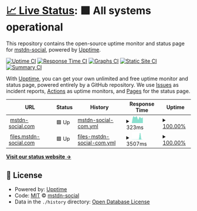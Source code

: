 # [📈 Live Status](https://status.mstdn-social.com): <!--live status--> **🟩 All systems operational**

This repository contains the open-source uptime monitor and status page for [mstdn-social](https://status.mstdn-social.com), powered by [Upptime](https://github.com/upptime/upptime).

[![Uptime CI](https://github.com/mstdn-social/status.mstdn-social.com/workflows/Uptime%20CI/badge.svg)](https://github.com/mstdn-social/status.mstdn-social.com/actions?query=workflow%3A%22Uptime+CI%22)
[![Response Time CI](https://github.com/mstdn-social/status.mstdn-social.com/workflows/Response%20Time%20CI/badge.svg)](https://github.com/mstdn-social/status.mstdn-social.com/actions?query=workflow%3A%22Response+Time+CI%22)
[![Graphs CI](https://github.com/mstdn-social/status.mstdn-social.com/workflows/Graphs%20CI/badge.svg)](https://github.com/mstdn-social/status.mstdn-social.com/actions?query=workflow%3A%22Graphs+CI%22)
[![Static Site CI](https://github.com/mstdn-social/status.mstdn-social.com/workflows/Static%20Site%20CI/badge.svg)](https://github.com/mstdn-social/status.mstdn-social.com/actions?query=workflow%3A%22Static+Site+CI%22)
[![Summary CI](https://github.com/mstdn-social/status.mstdn-social.com/workflows/Summary%20CI/badge.svg)](https://github.com/mstdn-social/status.mstdn-social.com/actions?query=workflow%3A%22Summary+CI%22)

With [Upptime](https://upptime.js.org), you can get your own unlimited and free uptime monitor and status page, powered entirely by a GitHub repository. We use [Issues](https://github.com/mstdn-social/status.mstdn-social.com/issues) as incident reports, [Actions](https://github.com/mstdn-social/status.mstdn-social.com/actions) as uptime monitors, and [Pages](https://status.mstdn-social.com) for the status page.

<!--start: status pages-->
<!-- This summary is generated by Upptime (https://github.com/upptime/upptime) -->
<!-- Do not edit this manually, your changes will be overwritten -->
<!-- prettier-ignore -->
| URL | Status | History | Response Time | Uptime |
| --- | ------ | ------- | ------------- | ------ |
| <img alt="" src="https://icons.duckduckgo.com/ip3/mstdn-social.com.ico" height="13"> [mstdn-social.com](https://mstdn-social.com) | 🟩 Up | [mstdn-social-com.yml](https://github.com/mstdn-social/status.mstdn-social.com/commits/HEAD/history/mstdn-social-com.yml) | <details><summary><img alt="Response time graph" src="./graphs/mstdn-social-com/response-time-week.png" height="20"> 323ms</summary><br><a href="https://status.mstdn-social.com/history/mstdn-social-com"><img alt="Response time 312" src="https://img.shields.io/endpoint?url=https%3A%2F%2Fraw.githubusercontent.com%2Fmstdn-social%2Fstatus.mstdn-social.com%2FHEAD%2Fapi%2Fmstdn-social-com%2Fresponse-time.json"></a><br><a href="https://status.mstdn-social.com/history/mstdn-social-com"><img alt="24-hour response time 292" src="https://img.shields.io/endpoint?url=https%3A%2F%2Fraw.githubusercontent.com%2Fmstdn-social%2Fstatus.mstdn-social.com%2FHEAD%2Fapi%2Fmstdn-social-com%2Fresponse-time-day.json"></a><br><a href="https://status.mstdn-social.com/history/mstdn-social-com"><img alt="7-day response time 323" src="https://img.shields.io/endpoint?url=https%3A%2F%2Fraw.githubusercontent.com%2Fmstdn-social%2Fstatus.mstdn-social.com%2FHEAD%2Fapi%2Fmstdn-social-com%2Fresponse-time-week.json"></a><br><a href="https://status.mstdn-social.com/history/mstdn-social-com"><img alt="30-day response time 320" src="https://img.shields.io/endpoint?url=https%3A%2F%2Fraw.githubusercontent.com%2Fmstdn-social%2Fstatus.mstdn-social.com%2FHEAD%2Fapi%2Fmstdn-social-com%2Fresponse-time-month.json"></a><br><a href="https://status.mstdn-social.com/history/mstdn-social-com"><img alt="1-year response time 312" src="https://img.shields.io/endpoint?url=https%3A%2F%2Fraw.githubusercontent.com%2Fmstdn-social%2Fstatus.mstdn-social.com%2FHEAD%2Fapi%2Fmstdn-social-com%2Fresponse-time-year.json"></a></details> | <details><summary><a href="https://status.mstdn-social.com/history/mstdn-social-com">100.00%</a></summary><a href="https://status.mstdn-social.com/history/mstdn-social-com"><img alt="All-time uptime 99.86%" src="https://img.shields.io/endpoint?url=https%3A%2F%2Fraw.githubusercontent.com%2Fmstdn-social%2Fstatus.mstdn-social.com%2FHEAD%2Fapi%2Fmstdn-social-com%2Fuptime.json"></a><br><a href="https://status.mstdn-social.com/history/mstdn-social-com"><img alt="24-hour uptime 100.00%" src="https://img.shields.io/endpoint?url=https%3A%2F%2Fraw.githubusercontent.com%2Fmstdn-social%2Fstatus.mstdn-social.com%2FHEAD%2Fapi%2Fmstdn-social-com%2Fuptime-day.json"></a><br><a href="https://status.mstdn-social.com/history/mstdn-social-com"><img alt="7-day uptime 100.00%" src="https://img.shields.io/endpoint?url=https%3A%2F%2Fraw.githubusercontent.com%2Fmstdn-social%2Fstatus.mstdn-social.com%2FHEAD%2Fapi%2Fmstdn-social-com%2Fuptime-week.json"></a><br><a href="https://status.mstdn-social.com/history/mstdn-social-com"><img alt="30-day uptime 99.96%" src="https://img.shields.io/endpoint?url=https%3A%2F%2Fraw.githubusercontent.com%2Fmstdn-social%2Fstatus.mstdn-social.com%2FHEAD%2Fapi%2Fmstdn-social-com%2Fuptime-month.json"></a><br><a href="https://status.mstdn-social.com/history/mstdn-social-com"><img alt="1-year uptime 99.86%" src="https://img.shields.io/endpoint?url=https%3A%2F%2Fraw.githubusercontent.com%2Fmstdn-social%2Fstatus.mstdn-social.com%2FHEAD%2Fapi%2Fmstdn-social-com%2Fuptime-year.json"></a></details>
| <img alt="" src="https://icons.duckduckgo.com/ip3/files.mstdn-social.com.ico" height="13"> [files.mstdn-social.com](https://files.mstdn-social.com/index.html) | 🟩 Up | [files-mstdn-social-com.yml](https://github.com/mstdn-social/status.mstdn-social.com/commits/HEAD/history/files-mstdn-social-com.yml) | <details><summary><img alt="Response time graph" src="./graphs/files-mstdn-social-com/response-time-week.png" height="20"> 3507ms</summary><br><a href="https://status.mstdn-social.com/history/files-mstdn-social-com"><img alt="Response time 371" src="https://img.shields.io/endpoint?url=https%3A%2F%2Fraw.githubusercontent.com%2Fmstdn-social%2Fstatus.mstdn-social.com%2FHEAD%2Fapi%2Ffiles-mstdn-social-com%2Fresponse-time.json"></a><br><a href="https://status.mstdn-social.com/history/files-mstdn-social-com"><img alt="24-hour response time 163" src="https://img.shields.io/endpoint?url=https%3A%2F%2Fraw.githubusercontent.com%2Fmstdn-social%2Fstatus.mstdn-social.com%2FHEAD%2Fapi%2Ffiles-mstdn-social-com%2Fresponse-time-day.json"></a><br><a href="https://status.mstdn-social.com/history/files-mstdn-social-com"><img alt="7-day response time 3507" src="https://img.shields.io/endpoint?url=https%3A%2F%2Fraw.githubusercontent.com%2Fmstdn-social%2Fstatus.mstdn-social.com%2FHEAD%2Fapi%2Ffiles-mstdn-social-com%2Fresponse-time-week.json"></a><br><a href="https://status.mstdn-social.com/history/files-mstdn-social-com"><img alt="30-day response time 913" src="https://img.shields.io/endpoint?url=https%3A%2F%2Fraw.githubusercontent.com%2Fmstdn-social%2Fstatus.mstdn-social.com%2FHEAD%2Fapi%2Ffiles-mstdn-social-com%2Fresponse-time-month.json"></a><br><a href="https://status.mstdn-social.com/history/files-mstdn-social-com"><img alt="1-year response time 371" src="https://img.shields.io/endpoint?url=https%3A%2F%2Fraw.githubusercontent.com%2Fmstdn-social%2Fstatus.mstdn-social.com%2FHEAD%2Fapi%2Ffiles-mstdn-social-com%2Fresponse-time-year.json"></a></details> | <details><summary><a href="https://status.mstdn-social.com/history/files-mstdn-social-com">100.00%</a></summary><a href="https://status.mstdn-social.com/history/files-mstdn-social-com"><img alt="All-time uptime 99.94%" src="https://img.shields.io/endpoint?url=https%3A%2F%2Fraw.githubusercontent.com%2Fmstdn-social%2Fstatus.mstdn-social.com%2FHEAD%2Fapi%2Ffiles-mstdn-social-com%2Fuptime.json"></a><br><a href="https://status.mstdn-social.com/history/files-mstdn-social-com"><img alt="24-hour uptime 100.00%" src="https://img.shields.io/endpoint?url=https%3A%2F%2Fraw.githubusercontent.com%2Fmstdn-social%2Fstatus.mstdn-social.com%2FHEAD%2Fapi%2Ffiles-mstdn-social-com%2Fuptime-day.json"></a><br><a href="https://status.mstdn-social.com/history/files-mstdn-social-com"><img alt="7-day uptime 100.00%" src="https://img.shields.io/endpoint?url=https%3A%2F%2Fraw.githubusercontent.com%2Fmstdn-social%2Fstatus.mstdn-social.com%2FHEAD%2Fapi%2Ffiles-mstdn-social-com%2Fuptime-week.json"></a><br><a href="https://status.mstdn-social.com/history/files-mstdn-social-com"><img alt="30-day uptime 100.00%" src="https://img.shields.io/endpoint?url=https%3A%2F%2Fraw.githubusercontent.com%2Fmstdn-social%2Fstatus.mstdn-social.com%2FHEAD%2Fapi%2Ffiles-mstdn-social-com%2Fuptime-month.json"></a><br><a href="https://status.mstdn-social.com/history/files-mstdn-social-com"><img alt="1-year uptime 99.94%" src="https://img.shields.io/endpoint?url=https%3A%2F%2Fraw.githubusercontent.com%2Fmstdn-social%2Fstatus.mstdn-social.com%2FHEAD%2Fapi%2Ffiles-mstdn-social-com%2Fuptime-year.json"></a></details>

<!--end: status pages-->

[**Visit our status website →**](https://status.mstdn-social.com)

## 📄 License

- Powered by: [Upptime](https://github.com/upptime/upptime)
- Code: [MIT](./LICENSE) © [mstdn-social](https://status.mstdn-social.com)
- Data in the `./history` directory: [Open Database License](https://opendatacommons.org/licenses/odbl/1-0/)

